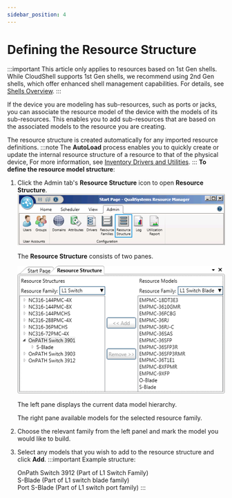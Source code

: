 ```yaml
---
sidebar_position: 4
---
```


# Defining the Resource Structure

:::important
This article only applies to resources based on 1st Gen shells. While CloudShell supports 1st Gen shells, we recommend using 2nd Gen shells, which offer enhanced shell management capabilities. For details, see [Shells Overview](../../../../intro/features/shells.md).
:::

If the device you are modeling has sub-resources, such as ports or jacks, you can associate the resource model of the device with the models of its sub-resources. This enables you to add sub-resources that are based on the associated models to the resource you are creating.

The resource structure is created automatically for any imported resource definitions.
:::note
The **AutoLoad** process enables you to quickly create or update the internal resource structure of a resource to that of the physical device, For more information, see [Inventory Drivers and Utilities](../inventory-drivers-and-utilities.md).
:::
**To define the resource model structure**:

1. Click the Admin tab's **Resource Structure** icon to open **Resource Structure**.  
    ![](/Images/Admin-Guide/Resource-Data-Modeling/DefineReStruct.png)

    The **Resource Structure** consists of two panes.

    ![](/Images/Admin-Guide/Resource-Data-Modeling/DefineReStruct_1.png)

    The left pane displays the current data model hierarchy.

    The right pane available models for the selected resource family.

2. Choose the relevant family from the left panel and mark the model you would like to build.
3. Select any models that you wish to add to the resource structure and click **Add**.
    :::important Example structure:
    
    OnPath Switch 3912 (Part of L1 Switch Family)  
    S-Blade (Part of L1 switch blade family)  
    Port S-Blade (Part of L1 switch port family)
    :::